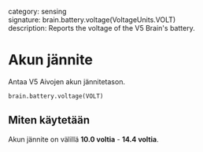 category: sensing  
signature: brain.battery.voltage(VoltageUnits.VOLT)  
description: Reports the voltage of the V5 Brain's battery.

# Akun jännite

Antaa V5 Aivojen akun jännitetason.

```don
brain.battery.voltage(VOLT)
```

## Miten käytetään

Akun jännite on välillä **10.0 voltia** - **14.4 voltia**.
	
<advanced>
</advanced>
